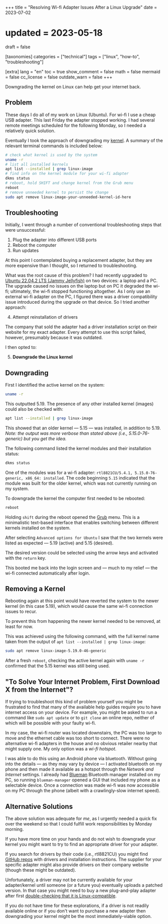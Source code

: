 +++
title = "Resolving Wi-fi Adapter Issues After a Linux Upgrade"
date = 2023-07-02
# updated = 2023-05-18
draft = false

[taxonomies]
categories = ["technical"]
tags = ["linux", "how-to", "troubleshooting"]

[extra]
lang = "en"
toc = true
show_comment = false
math = false
mermaid = false
cc_license = false
outdate_warn = false
+++

Downgrading the kernel on Linux can help get your internet back.

<!-- more -->

## Problem

These days I do all of my work on Linux (Ubuntu).
For wi-fi I use a cheap USB adapter.
This last Friday the adapter stopped working.
I had several remote meetings scheduled for the following
Monday, so I needed a relatively quick solution.

Eventually I took the approach of downgrading my [kernel](https://ubuntu.com/kernel).
A summary of the relevant terminal commands is included below:

```bash
# check what kernel is used by the system
uname -r
# list all installed kernels
apt list --installed | grep linux-image
# find info on the kernel module for your wi-fi adapter
dkms status
# reboot, hold SHIFT and change kernel from the Grub menu
reboot
# remove unneeded kernel to persist the change
sudo apt remove linux-image-your-unneeded-kernel-id-here
```

## Troubleshooting

Initially, I went through a number of conventional troubleshooting steps that were unsuccessful:

1. Plug the adapter into different USB ports
2. Reboot the computer
3. Run updates

At this point I contemplated buying a
replacement adapter, but they are more 
expensive than I thought, so
I returned to troubleshooting.

What was the root cause of this problem?
I had recently upgraded to
[Ubuntu 22.04.2 LTS (Jammy Jellyfish)](https://www.releases.ubuntu.com/jammy/)
on two devices: a laptop and a PC.
The upgrade caused no issues on the laptop but on PC it degraded the wi-fi;
ultimately, the wi-fi stopped functioning altogether.
As I only use an external wi-fi adapter on the PC, I figured there
was a driver compatibility issue introduced during the upgrade on that
device.
So I tried another approach:

4. Attempt reinstallation of drivers

The company that sold the adapter had a driver installation script on
their website for my exact adapter. 
Every attempt to use this script failed,
however, presumably because it was outdated.

I then opted to:

5. **Downgrade the Linux kernel**

## Downgrading

First I identified the active kernel on the system:

```bash
uname -r
```

This outputted 5.19.
The presence of any other installed kernel (images) could also be checked with:

```bash
apt list --installed | grep linux-image
```

This showed that an older kernel — 5.15 — was installed, in addition to 5.19.
*Note: the output was more verbose than stated above (i.e., 5.15.0-76-generic) but you get the idea.*

The following command listed the kernel modules and their installation status:

```bash
dkms status
```

One of the modules was for a wi-fi adapter:
`rtl8821CU/5.4.1, 5.15.0-76-generic, x86_64: installed`.
The code beginning `5.15` indicated that the module was built for the older
kernel, which was not currently running on my system.

To downgrade the kernel the computer first needed to be rebooted:

```bash
reboot
```
Holding `shift` during the reboot opened the 
[Grub](https://adamtheautomator.com/ubuntu-grub/) menu.
This is a minimalistic text-based interface that enables switching
between different kernels installed on the system.

After selecting `Advanced options for Ubuntu` I saw that
the two kernels were listed as expected — 5.19 (active) and 5.15 (desired).

The desired version could be selected using the arrow keys and activated
with the `return` key.

This booted me back into the login screen and — much to my
relief — the wi-fi connected automatically after login.

## Removing a Kernel

Rebooting again at this point would have reverted the system to the newer kernel
(in this case 5.19), which would cause the same wi-fi connection issues to recur.

To prevent this from happening the newer kernel needed to be removed,
at least for now.

This was achieved using the following command, with the full kernel
name taken from the output of `apt list --installed | grep linux-image`:

```bash
sudo apt remove linux-image-5.19.0-46-generic
```

After a fresh `reboot`, checking the active kernel again with `uname -r`
confirmed that the 5.15 kernel was still being used.

## "To Solve Your Internet Problem, First Download X from the Internet"?

If trying to troubleshoot this kind of problem yourself you might be
frustrated to find that many of the available help guides require you to have
internet access on your device.
For example, you might be asked to run a command like `sudo apt
update` or to `git clone` an online repo, neither of which will
be possible with your faulty wi-fi.

In my case, the wi-fi router was located downstairs,
the PC was too large to move and the ethernet cable
was too short to connect.
There were no alternative wi-fi adapters in the house 
and no obvious retailer nearby that might supply one.
My only option was a *wi-fi hotspot*.

I was able to do this using an Android phone via bluetooth.
Without going into the details — as they may vary by device — I 
activated bluetooth on my phone and then made it available as a 
hotspot through the *Network and Internet* settings.
I already had [Blueman](https://github.com/blueman-project/blueman) 
Bluetooth manager installed on my PC, so running `blueman-manager` 
opened a GUI that included my phone as a selectable device.
Once a connection was made wi-fi was now accessible on my PC through
the phone (albeit with a crawlingly-slow internet speed).
 
## Alternative Solutions

The above solution was adequate for *me*, as I urgently needed a 
quick fix over the weekend so that I could fulfill work 
responsibilities by Monday morning.

If you have more time on your hands and do not wish to downgrade
your kernel you might want to try to find an appropriate
driver for your adapter.

If you search for drivers by their code (i.e., rtl8821CU) you might
find [GitHub repos](https://github.com/morrownr/) with drivers and
installation instructions.
The supplier for your specific adapter might also provide drivers on
their company website (though these might be outdated).

Unfortunately, a driver may not be currently available for your adapter/kernel until someone
(or a future you) eventually uploads a patched version.
In that case you might need to buy a new plug-and-play adapter after first
[double-checking that it is Linux-compatible](https://github.com/morrownr/USB-WiFi/blob/main/home/USB_WiFi_Adapters_that_are_supported_with_Linux_in-kernel_drivers.md).

If you do not have time for these explorations, 
if a driver is not readily available online or if
you don't want to purchase a new adapter then
downgrading your kernel might be the most immediately-viable option.
